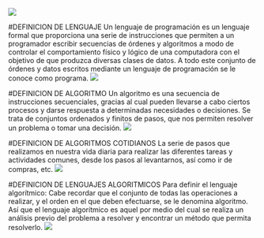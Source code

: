 ![](https://img.vixdata.io/pd/webp-large/es/sites/default/files/e/estrellas-espacio-nebulosa.jpg)

#DEFINICION DE LENGUAJE
Un lenguaje de programación es un lenguaje formal que proporciona una serie de instrucciones que permiten a un programador escribir secuencias de órdenes y algoritmos a modo de controlar el comportamiento físico y lógico de una computadora con el objetivo de que produzca diversas clases de datos. A todo este conjunto de órdenes y datos escritos mediante un lenguaje de programación se le conoce como programa.
![](https://i.kinja-img.com/gawker-media/image/upload/s--naVUO4ZN--/c_scale,f_auto,fl_progressive,q_80,w_800/xjkuiypdh6ictzjokyzt.jpg)

#DEFINICION DE ALGORITMO
Un algoritmo es una secuencia de instrucciones secuenciales, gracias al cual pueden llevarse a cabo ciertos procesos y darse respuesta a determinadas necesidades o decisiones. Se trata de conjuntos ordenados y finitos de pasos, que nos permiten resolver un problema o tomar una decisión.
![](https://concepto.de/wp-content/uploads/2018/04/algoritmo-min-e1523301106897.jpg)

#DEFINICION DE ALGORITMOS COTIDIANOS
La serie de pasos que realizamos en nuestra vida diaria para realizar las diferentes tareas y actividades comunes, desde los pasos al levantarnos, así como ir de compras, etc.
![](https://4.bp.blogspot.com/-1SlopKO9Qa4/VucMRRgG-YI/AAAAAAAAAAg/KNlYIydk7PMQkkAaKH2n4sSearxYm-pgQ/s640/images.png)

#DEFINICION DE LENGUAJES ALGORITMICOS
Para definir el lenguaje algorítmico:
Cabe recordar que el conjunto de todas las operaciones a realizar, y el orden en el que deben efectuarse, se le denomina algoritmo.
Así que el lenguaje algorítmico es aquel por medio del cual se realiza un análisis previo del problema a resolver y encontrar un método que permita resolverlo.
![](https://encrypted-tbn0.gstatic.com/images?q=tbn:ANd9GcTcmoFz3HzpTkhIlmhck4Po0eDMhFgUdX3bFmv8U_Xvgcso8ZfV)

